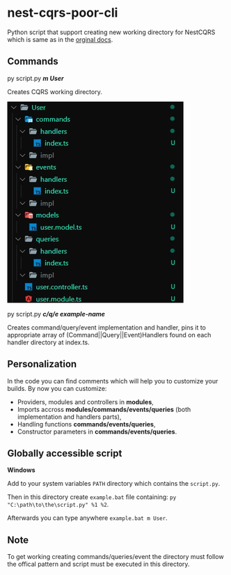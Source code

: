 # nest-cqrs-poor-cli
Python script that support creating new working directory for NestCQRS which is same as in the [orginal docs](https://docs.nestjs.com/recipes/cqrs). 

## Commands
py script.py ***m User***

Creates CQRS working directory.

![Screenshot](resources/module.jpg)


py script.py ***c/q/e example-name***

Creates command/query/event implementation and handler, pins it to appropriate array of (Command||Query||Event)Handlers found on each handler directory at index.ts.

## Personalization
In the code you can find comments which will help you to customize your builds. By now you can customize:
* Providers, modules and controllers in **modules**,
* Imports accross **modules/commands/events/queries** (both implementation and handlers parts),
* Handling functions **commands/events/queries**,
* Constructor parameters in **commands/events/queries**.

## Globally accessible script
**Windows**

Add to your system variables `PATH` directory which contains the `script.py`. 

Then in this directory create `example.bat` file containing:
`py "C:\path\to\the\script.py" %1 %2`.

Afterwards you can type anywhere `example.bat m User`.

## Note
To get working creating commands/queries/event the directory must follow the offical pattern and script must be executed in this directory.
